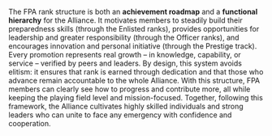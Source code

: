 The FPA rank structure is both an **achievement roadmap** and a **functional hierarchy** for the Alliance. It motivates members to steadily build their preparedness skills (through the Enlisted ranks), provides opportunities for leadership and greater responsibility (through the Officer ranks), and encourages innovation and personal initiative (through the Prestige track). Every promotion represents real growth – in knowledge, capability, or service – verified by peers and leaders. By design, this system avoids elitism: it ensures that rank is earned through dedication and that those who advance remain accountable to the whole Alliance. With this structure, FPA members can clearly see how to progress and contribute more, all while keeping the playing field level and mission-focused. Together, following this framework, the Alliance cultivates highly skilled individuals and strong leaders who can unite to face any emergency with confidence and cooperation.